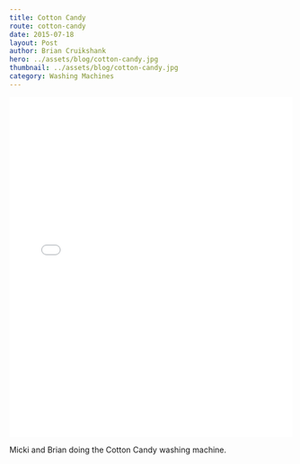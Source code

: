 ```yaml
---
title: Cotton Candy
route: cotton-candy
date: 2015-07-18
layout: Post
author: Brian Cruikshank
hero: ../assets/blog/cotton-candy.jpg
thumbnail: ../assets/blog/cotton-candy.jpg
category: Washing Machines
---
```


<style>.embed-container {position: relative; padding-bottom: 120%; height: 0; overflow: hidden;} .embed-container iframe, .embed-container object, .embed-container embed { position: absolute; top: 0; left: 0; width: 100%; height: 100%; }</style><div class='embed-container'><iframe src='//instagram.com/p/47wPPpRCB5/embed/' frameborder='0' scrolling='no' allowtransparency='true'></iframe></div>

Micki and Brian doing the Cotton Candy washing machine.
